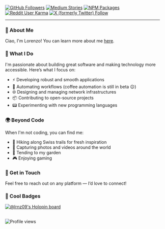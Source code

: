 <!-- markdownlint-disable-next-line line-length -->
[![GitHub Followers](https://img.shields.io/github/followers/LRNZ09)](https://github.com/LRNZ09?tab=followers) [![Medium Stories](https://img.shields.io/badge/dynamic/xml?url=https%3A%2F%2Fmedium.com%2Ffeed%2F%40LRNZ09&query=count(%2F%2Fitem)&style=social&logo=medium&label=Stories)](https://medium.com/@LRNZ09) [![NPM Packages](https://img.shields.io/badge/dynamic/json?url=https%3A%2F%2Fapi.npms.io%2Fv2%2Fsearch%3Fq%3Dmaintainer%3ALRNZ09&query=%24.total&style=social&logo=npm&label=Packages)](https://www.npmjs.com/~lrnz09?activeTab=packages) [![Reddit User Karma](https://img.shields.io/reddit/user-karma/combined/LRNZ09)](https://www.reddit.com/user/LRNZ09) [![X (formerly Twitter) Follow](https://img.shields.io/twitter/follow/LRNZ09)](https://x.com/LRNZ09)

---

### 👋 About Me

Ciao, I'm Lorenzo! You can learn more about me [here](https://lorenzopieri.dev).

### 🧰 What I Do

I'm passionate about building great software and making technology more accessible.
Here’s what I focus on:

- ⚡️ Developing robust and smooth applications
- 🤖 Automating workflows (coffee automation is still in beta 😉)
- 🌐 Designing and managing network infrastructures
- 📦 Contributing to open-source projects
- 📟 Experimenting with new programming languages

### 🌍 Beyond Code

When I'm not coding, you can find me:

- 🥾 Hiking along Swiss trails for fresh inspiration
- 📸 Capturing photos and videos around the world
- 🌱 Tending to my garden
- 🎮 Enjoying gaming

### 📡 Get in Touch

Feel free to reach out on any platform — I’d love to connect!

### 💎 Cool Badges

[![@lrnz09's Holopin board](https://holopin.io/api/user/board?user=lrnz09)](https://holopin.io/@lrnz09)

\
![Profile views](https://komarev.com/ghpvc/?abbreviated=true&color=grey&style=pixel&username=LRNZ09)
